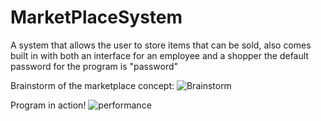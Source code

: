 # MarketPlaceSystem
A system that allows the user to store items that can be sold, also comes built in with both an interface for an employee and a shopper the default password for the program is "password"

Brainstorm of the marketplace concept:
![Brainstorm](https://user-images.githubusercontent.com/108969384/184474697-7135cc4d-9c22-4173-b31e-f57bf729c1d8.png)

Program in action!
![performance](https://user-images.githubusercontent.com/108969384/184474700-60205a08-816e-43c9-b16d-1ead5e322c17.png)
